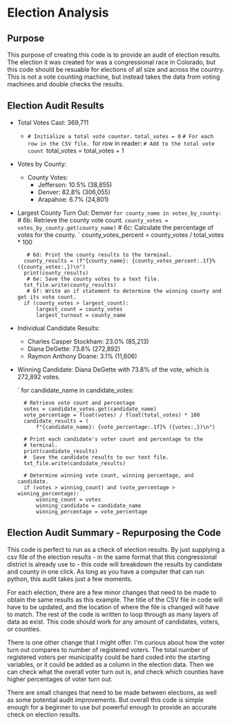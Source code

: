 # Election Analysis
## Purpose
This purpose of creating this code is to provide an audit of election results. 
The election it was created for was a congressional race in Colorado, but this code should be resuable for elections of all size and across the country.
This is not a vote counting machine, but instead takes the data from voting machines and double checks the results. 
## Election Audit Results
* Total Votes Cast: 369,711
  * `# Initialize a total vote counter.`
    `total_votes = 0`
    `# For each row in the CSV file.
    `for row in reader:
        `# Add to the total vote count
        `total_votes = total_votes + 1

* Votes by County: 
  * County Votes:
    * Jefferson: 10.5% (38,855)
    * Denver: 82.8% (306,055)
    * Arapahoe: 6.7% (24,801)
* Largest County Turn Out: Denver
    `for county_name in votes_by_county:
        `# 6b: Retrieve the county vote count.
       ` county_votes = votes_by_county.get(county_name)
       ` # 6c: Calculate the percentage of votes for the county.
       ` county_votes_percent = county_votes / total_votes * 100

         # 6d: Print the county results to the terminal.
        county_results = (f"{county_name}: {county_votes_percent:.1f}% ({county_votes:,})\n")
        print(county_results)
         # 6e: Save the county votes to a text file.
        txt_file.write(county_results)
         # 6f: Write an if statement to determine the winning county and get its vote count.
        if (county_votes > largest_count):
            largest_count = county_votes
            largest_turnout = county_name

* Individual Candidate Results: 
    * Charles Casper Stockham: 23.0% (85,213)
    * Diana DeGette: 73.8% (272,892)
    * Raymon Anthony Doane: 3.1% (11,606)
* Winning Candidate: Diana DeGette with 73.8% of the vote, which is 272,892 votes.

    ` for candidate_name in candidate_votes:

        # Retrieve vote count and percentage
        votes = candidate_votes.get(candidate_name)
        vote_percentage = float(votes) / float(total_votes) * 100
        candidate_results = (
            f"{candidate_name}: {vote_percentage:.1f}% ({votes:,})\n")

        # Print each candidate's voter count and percentage to the
        # terminal.
        print(candidate_results)
        #  Save the candidate results to our text file.
        txt_file.write(candidate_results)

        # Determine winning vote count, winning percentage, and candidate.
        if (votes > winning_count) and (vote_percentage > winning_percentage):
            winning_count = votes
            winning_candidate = candidate_name
            winning_percentage = vote_percentage

## Election Audit Summary - Repurposing the Code
This code is perfect to run as a check of election results. By just supplying a csv file of the election results - in the same format that this congressional district is already use to - this code will breakdown the results by candidate and county in one click. As long as you have a computer that can run python, this audit takes just a few moments. 


For each election, there are a few minor changes that need to be made to obtain the same results as this example. The title of the CSV file in code will have to be updated, and the location of where the file is changed will have to match. 
The rest of the code is written to loop through as many layers of data as exist. 
This code should work for any amount of candidates, voters, or counties. 

There is one other change that I might offer. I'm curious about how the voter turn out compares to number of registered voters. The total number of registered voters per municipality could be hard coded into the starting variables, or it could be added as a column in the election data. Then we can check what the overall voter turn out is, and check which counties have higher percentages of voter turn out. 

There are small changes that need to be made between elections, as well as some potential audit improvements. But overall this code is simple enough for a beginner to use but powerful enough to provide an accurate check on election results. 
